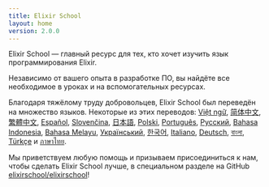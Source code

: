 ```yaml
---
title: Elixir School
layout: home
version: 2.0.0
---
```


Elixir School — главный ресурс для тех, кто хочет изучить язык программирования Elixir.

Независимо от вашего опыта в разработке ПО, вы найдёте все необходимое в уроках и на вспомогательных ресурсах.

Благодаря тяжёлому труду добровольцев, Elixir School был переведён на множество языков. Некоторые из этих переводов: [Việt ngữ][vi], [简体中文][zh-hans], [繁體中文][zh-hant], [Español][es], [Slovenčina][sk], [日本語][ja], [Polski][pl], [Português][pt], [Русский][ru], [Bahasa Indonesia][id], [Bahasa Melayu][ms], [Український][uk], [한국어][ko], [Italiano][it], [Deutsch][de], [বাংলা][bn], [Türkçe][tr] и [ภาษาไทย][th].

Мы приветствуем любую помощь и призываем присоединиться к нам, чтобы сделать Elixir School лучше, в специальном разделе на GitHub [elixirschool/elixirschool](https://github.com/elixirschool/elixirschool)!

  [es]: /es/
  [it]: /it/
  [ja]: /ja/
  [ko]: /ko/
  [pl]: /pl/
  [pt]: /pt/
  [ru]: /ru/
  [sk]: /sk/
  [vi]: /vi/
  [id]: /id/
  [ms]: /ms/
  [uk]: /uk/
  [de]: /de/
  [bn]: /bn/
  [tr]: /tr/
  [th]: /th/
  [zh-hans]: /zh-hans/
  [zh-hant]: /zh-hant/
